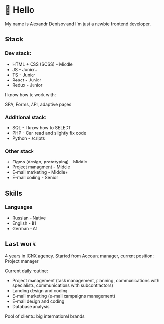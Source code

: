 # 👋 Hello

My name is Alexandr Denisov and I'm just a newbie frontend developer.

## Stack

### Dev stack:

* HTML + CSS (SCSS) - Middle
* JS - Junior+
* TS - Junior
* React - Junior
* Redux - Junior

I know how to work with:

SPA, Forms, API, adaptive pages

### Additional stack:

* SQL - I know how to SELECT
* PHP - Can read and slightly fix code
* Python - scripts

### Other stack

* Figma (design, prototyping) - Middle
* Project managment - Middle
* E-mail marketing - Middle+
* E-mail coding - Senior

## Skills

### Languages

* Russian - Native
* English - B1
* German - A1

## Last work

4 years in [ICNX agency](https://icnx.ru/). Started from Account manager, current position: Project manager

Current daily routine:

* Project management (task management, planning, communications with specialists, communications with subcontractors)
* Landing design and coding
* E-mail marketing (e-mail campaigns management)
* E-mail design and coding
* Database analysis

Pool of clients: big international brands






<!--
**Syfleshka/Syfleshka** is a ✨ _special_ ✨ repository because its `README.md` (this file) appears on your GitHub profile.

Here are some ideas to get you started:

- 🔭 I’m currently working on ...
- 🌱 I’m currently learning ...
- 👯 I’m looking to collaborate on ...
- 🤔 I’m looking for help with ...
- 💬 Ask me about ...
- 📫 How to reach me: ...
- 😄 Pronouns: ...
- ⚡ Fun fact: ...
-->
